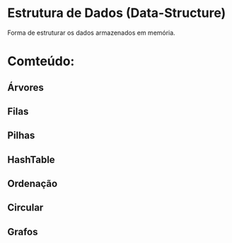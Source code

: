 # Estrutura de Dados (Data-Structure)
Forma de estruturar os dados armazenados em memória. 
# Comteúdo:
## Árvores
## Filas
## Pilhas
## HashTable
## Ordenação
## Circular
## Grafos
